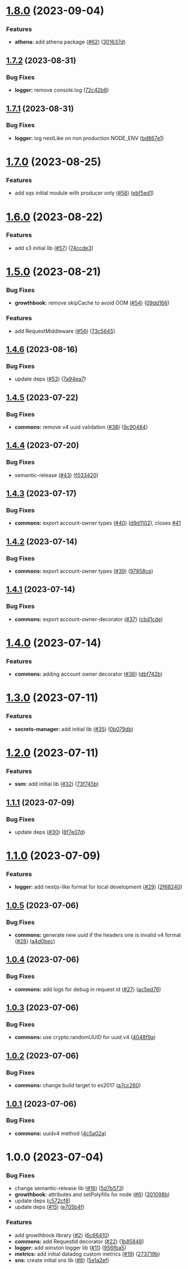 # [1.8.0](https://github.com/will-bank/nestjs-packages/compare/commons-v1.7.2...commons-v1.8.0) (2023-09-04)


### Features

* **athena:** add athena package ([#62](https://github.com/will-bank/nestjs-packages/issues/62)) ([301637d](https://github.com/will-bank/nestjs-packages/commit/301637ddf3705b06a00899f16b81440496535d0a))

## [1.7.2](https://github.com/will-bank/nestjs-packages/compare/commons-v1.7.1...commons-v1.7.2) (2023-08-31)


### Bug Fixes

* **logger:** remove console.log ([72c42b6](https://github.com/will-bank/nestjs-packages/commit/72c42b65321aaa93591a8396d8d992b7f04774a0))

## [1.7.1](https://github.com/will-bank/nestjs-packages/compare/commons-v1.7.0...commons-v1.7.1) (2023-08-31)


### Bug Fixes

* **logger:** log nestLike on non production NODE_ENV ([bd867e1](https://github.com/will-bank/nestjs-packages/commit/bd867e1c06a0f06ea5da0404e9a4cabadff3135d))

# [1.7.0](https://github.com/will-bank/nestjs-packages/compare/commons-v1.6.0...commons-v1.7.0) (2023-08-25)


### Features

* add sqs initial module with producer only ([#58](https://github.com/will-bank/nestjs-packages/issues/58)) ([ebf5ed1](https://github.com/will-bank/nestjs-packages/commit/ebf5ed1aaa47d5941119947d0a5e4262d180ca62))

# [1.6.0](https://github.com/will-bank/nestjs-packages/compare/commons-v1.5.0...commons-v1.6.0) (2023-08-22)


### Features

* add s3 initial lib ([#57](https://github.com/will-bank/nestjs-packages/issues/57)) ([74ccde3](https://github.com/will-bank/nestjs-packages/commit/74ccde39f642c662dc7ea462ae9a0b80a36e36e5))

# [1.5.0](https://github.com/will-bank/nestjs-packages/compare/commons-v1.4.6...commons-v1.5.0) (2023-08-21)


### Bug Fixes

* **growthbook:** remove skipCache to avoid OOM ([#54](https://github.com/will-bank/nestjs-packages/issues/54)) ([09dd166](https://github.com/will-bank/nestjs-packages/commit/09dd166488309e1cd2b9498f31736a8869c18ab6))


### Features

* add RequestMiddleware ([#56](https://github.com/will-bank/nestjs-packages/issues/56)) ([73c5645](https://github.com/will-bank/nestjs-packages/commit/73c56459f7d8ec6c11fa66859c65b94fb5160877))

## [1.4.6](https://github.com/will-bank/nestjs-packages/compare/commons-v1.4.5...commons-v1.4.6) (2023-08-16)


### Bug Fixes

* update deps ([#53](https://github.com/will-bank/nestjs-packages/issues/53)) ([7a94ea7](https://github.com/will-bank/nestjs-packages/commit/7a94ea7e68ad32400448f4df0a4c163d879e1cd7))

## [1.4.5](https://github.com/will-bank/nestjs-packages/compare/commons-v1.4.4...commons-v1.4.5) (2023-07-22)


### Bug Fixes

* **commons:** remove v4 uuid validation ([#38](https://github.com/will-bank/nestjs-packages/issues/38)) ([9c90484](https://github.com/will-bank/nestjs-packages/commit/9c90484b66db6b10b3b2f0ac9b03bcfb95589fdd))

## [1.4.4](https://github.com/will-bank/nestjs-packages/compare/commons-v1.4.3...commons-v1.4.4) (2023-07-20)


### Bug Fixes

* semantic-release ([#43](https://github.com/will-bank/nestjs-packages/issues/43)) ([f033420](https://github.com/will-bank/nestjs-packages/commit/f0334207498ae97c1f70dea2cdb51f8c61ef9db2))

## [1.4.3](https://github.com/will-bank/nestjs-packages/compare/commons-v1.4.2...commons-v1.4.3) (2023-07-17)


### Bug Fixes

* **commons:** export account-owner types ([#40](https://github.com/will-bank/nestjs-packages/issues/40)) ([d9d1102](https://github.com/will-bank/nestjs-packages/commit/d9d1102668d7c397cec5446c73a6c7605a2115fe)), closes [#41](https://github.com/will-bank/nestjs-packages/issues/41)

## [1.4.2](https://github.com/will-bank/nestjs-packages/compare/commons-v1.4.1...commons-v1.4.2) (2023-07-14)


### Bug Fixes

* **commons:** export account-owner types ([#39](https://github.com/will-bank/nestjs-packages/issues/39)) ([97858ce](https://github.com/will-bank/nestjs-packages/commit/97858ce3717bf3846f550956800ce69ef46c1c47))

## [1.4.1](https://github.com/will-bank/nestjs-packages/compare/commons-v1.4.0...commons-v1.4.1) (2023-07-14)


### Bug Fixes

* **commons:** export account-owner-decorator ([#37](https://github.com/will-bank/nestjs-packages/issues/37)) ([cbd1cde](https://github.com/will-bank/nestjs-packages/commit/cbd1cded4694bf9f2ac45b35f547d830522701bb))

# [1.4.0](https://github.com/will-bank/nestjs-packages/compare/commons-v1.3.0...commons-v1.4.0) (2023-07-14)


### Features

* **commons:** adding account owner decorator ([#36](https://github.com/will-bank/nestjs-packages/issues/36)) ([dbf742b](https://github.com/will-bank/nestjs-packages/commit/dbf742bc515a17fce0948a961e821258f06d1b09))

# [1.3.0](https://github.com/will-bank/nestjs-packages/compare/commons-v1.2.0...commons-v1.3.0) (2023-07-11)


### Features

* **secrets-manager:** add initial lib ([#35](https://github.com/will-bank/nestjs-packages/issues/35)) ([0b079db](https://github.com/will-bank/nestjs-packages/commit/0b079db636a14d69fa98f921294abedf9b96d5a3))

# [1.2.0](https://github.com/will-bank/nestjs-packages/compare/commons-v1.1.1...commons-v1.2.0) (2023-07-11)


### Features

* **ssm:** add initial lib ([#32](https://github.com/will-bank/nestjs-packages/issues/32)) ([73f745b](https://github.com/will-bank/nestjs-packages/commit/73f745beb3e189517a503d523910123f288115b8))

## [1.1.1](https://github.com/will-bank/nestjs-packages/compare/commons-v1.1.0...commons-v1.1.1) (2023-07-09)


### Bug Fixes

* update deps ([#30](https://github.com/will-bank/nestjs-packages/issues/30)) ([6f7e07d](https://github.com/will-bank/nestjs-packages/commit/6f7e07da21f7e2958b810da6b8030011d16e5144))

# [1.1.0](https://github.com/will-bank/nestjs-packages/compare/commons-v1.0.5...commons-v1.1.0) (2023-07-09)


### Features

* **logger:** add nestjs-like format for local development ([#29](https://github.com/will-bank/nestjs-packages/issues/29)) ([2f68240](https://github.com/will-bank/nestjs-packages/commit/2f6824008fd30c962aac3803fe7b09ef36b37527))

## [1.0.5](https://github.com/will-bank/nestjs-packages/compare/commons-v1.0.4...commons-v1.0.5) (2023-07-06)


### Bug Fixes

* **commons:** generate new uuid if the headers one is invalid v4 format ([#28](https://github.com/will-bank/nestjs-packages/issues/28)) ([a4d0bec](https://github.com/will-bank/nestjs-packages/commit/a4d0becf5f5b64165c1516fafaa35a0718936b86))

## [1.0.4](https://github.com/will-bank/nestjs-packages/compare/commons-v1.0.3...commons-v1.0.4) (2023-07-06)


### Bug Fixes

* **commons:** add logs for debug in request id ([#27](https://github.com/will-bank/nestjs-packages/issues/27)) ([ac5ed76](https://github.com/will-bank/nestjs-packages/commit/ac5ed76f0df6fd4744e2e0a18d886c9a4c654255))

## [1.0.3](https://github.com/will-bank/nestjs-packages/compare/commons-v1.0.2...commons-v1.0.3) (2023-07-06)


### Bug Fixes

* **commons:** use crypto.randomUUID for uuid v4 ([4048f9a](https://github.com/will-bank/nestjs-packages/commit/4048f9aec257a623fbb7f2ad0b1114768282a337))

## [1.0.2](https://github.com/will-bank/nestjs-packages/compare/commons-v1.0.1...commons-v1.0.2) (2023-07-06)


### Bug Fixes

* **commons:** change build target to es2017 ([a7cc260](https://github.com/will-bank/nestjs-packages/commit/a7cc2607919cacfd395d56da56b7237d4bd72652))

## [1.0.1](https://github.com/will-bank/nestjs-packages/compare/commons-v1.0.0...commons-v1.0.1) (2023-07-06)


### Bug Fixes

* **commons:** uuidv4 method ([4c5a02a](https://github.com/will-bank/nestjs-packages/commit/4c5a02a42c6175b8fc3d568fa818de51355ebe19))

# 1.0.0 (2023-07-04)


### Bug Fixes

* change semantic-release lib ([#16](https://github.com/will-bank/nestjs-packages/issues/16)) ([5d7b573](https://github.com/will-bank/nestjs-packages/commit/5d7b573da2f71d4143b390fcce7d916637d7d3d2))
* **growthbook:** attributes and setPolyfills for node ([#6](https://github.com/will-bank/nestjs-packages/issues/6)) ([301098b](https://github.com/will-bank/nestjs-packages/commit/301098b3287f9bd65fae65dd6686214562472e78))
* update deps ([c572cf8](https://github.com/will-bank/nestjs-packages/commit/c572cf8f227fb2b0f702e1c8b6367faa2454c68f))
* update deps ([#15](https://github.com/will-bank/nestjs-packages/issues/15)) ([e705b4f](https://github.com/will-bank/nestjs-packages/commit/e705b4f296eb331af1dd14c1833f43d6dec14de0))


### Features

* add growthbook library ([#2](https://github.com/will-bank/nestjs-packages/issues/2)) ([6c66410](https://github.com/will-bank/nestjs-packages/commit/6c66410e95de6f45b46e6983300622ea913013c7))
* **commons:** add RequestId decorator ([#22](https://github.com/will-bank/nestjs-packages/issues/22)) ([1b85848](https://github.com/will-bank/nestjs-packages/commit/1b85848be14d7f1bc0864195ee25e45ea3275422))
* **logger:** add winston logger lib ([#11](https://github.com/will-bank/nestjs-packages/issues/11)) ([956fba5](https://github.com/will-bank/nestjs-packages/commit/956fba5ce6b7dae44671a0a8ddc121ef8c330224))
* **metrics:** add initial datadog custom metrics ([#19](https://github.com/will-bank/nestjs-packages/issues/19)) ([273719b](https://github.com/will-bank/nestjs-packages/commit/273719b033341a434dd6a7d0e7a94e5a15cd9731))
* **sns:** create initial sns lib ([#8](https://github.com/will-bank/nestjs-packages/issues/8)) ([5e1a2ef](https://github.com/will-bank/nestjs-packages/commit/5e1a2efc6d190b22e64141eaf3856adf99f3846b))
